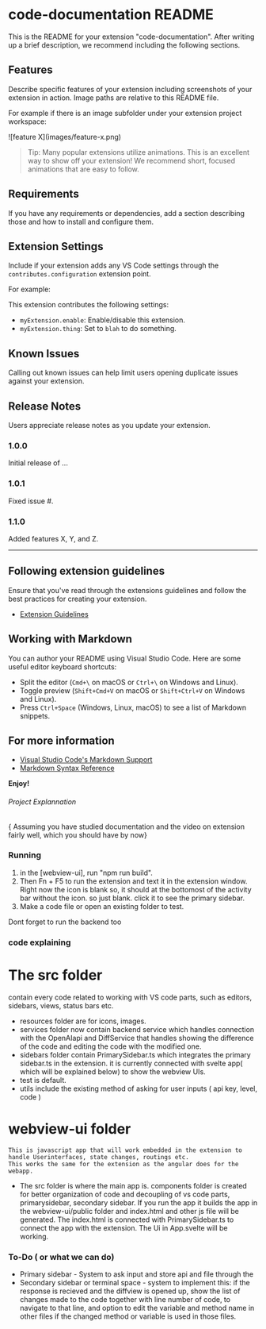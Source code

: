 # code-documentation README

This is the README for your extension "code-documentation". After writing up a brief description, we recommend including the following sections.

## Features

Describe specific features of your extension including screenshots of your extension in action. Image paths are relative to this README file.

For example if there is an image subfolder under your extension project workspace:

\!\[feature X\]\(images/feature-x.png\)

> Tip: Many popular extensions utilize animations. This is an excellent way to show off your extension! We recommend short, focused animations that are easy to follow.

## Requirements

If you have any requirements or dependencies, add a section describing those and how to install and configure them.

## Extension Settings

Include if your extension adds any VS Code settings through the `contributes.configuration` extension point.

For example:

This extension contributes the following settings:

* `myExtension.enable`: Enable/disable this extension.
* `myExtension.thing`: Set to `blah` to do something.

## Known Issues

Calling out known issues can help limit users opening duplicate issues against your extension.

## Release Notes

Users appreciate release notes as you update your extension.

### 1.0.0

Initial release of ...

### 1.0.1

Fixed issue #.

### 1.1.0

Added features X, Y, and Z.

---

## Following extension guidelines

Ensure that you've read through the extensions guidelines and follow the best practices for creating your extension.

* [Extension Guidelines](https://code.visualstudio.com/api/references/extension-guidelines)

## Working with Markdown

You can author your README using Visual Studio Code. Here are some useful editor keyboard shortcuts:

* Split the editor (`Cmd+\` on macOS or `Ctrl+\` on Windows and Linux).
* Toggle preview (`Shift+Cmd+V` on macOS or `Shift+Ctrl+V` on Windows and Linux).
* Press `Ctrl+Space` (Windows, Linux, macOS) to see a list of Markdown snippets.

## For more information

* [Visual Studio Code's Markdown Support](http://code.visualstudio.com/docs/languages/markdown)
* [Markdown Syntax Reference](https://help.github.com/articles/markdown-basics/)

**Enjoy!**





###### Project Explannation
{ Assuming you have studied documentation and the video on extension fairly well, which you should have by now}

### Running

1. in the [webview-ui], run "npm run build". 
2. Then Fn + F5 to run the extension and text it in the extension window. Right now the icon is blank so, it should at the bottomost of the activity bar without the icon. so just blank. click it to see the primary sidebar.
3. Make a code file or open an existing folder to test.


Dont forget to run the backend too


### code explaining 

# The src folder 

 contain every code related to working with VS code parts, such as editors, sidebars, views, status bars etc.

* resources folder are for icons, images.
* services folder now contain backend service which handles connection with the OpenAIapi and DiffService that handles showing the difference of the code and editing the code with the modified one.
* sidebars folder contain PrimarySidebar.ts which integrates the primary sidebar.ts in the extension.
    it is currently connected with svelte app( which will be explained below) to show the webview UIs.
* test is default.
* utils include the existing method of asking for user inputs ( api key, level, code )

# webview-ui folder

    This is javascript app that will work embedded in the extension to handle Userinterfaces, state changes, routings etc. 
    This works the same for the extension as the angular does for the webapp.

* The src folder is where the main app is. components folder is created for better organization of code and decoupling of vs code    parts, primarysidebar, secondary sidebar.
If you run the app it builds the app in the webview-ui/public folder and index.html and other js file will be generated. The index.html is connected with PrimarySidebar.ts to connect the app with the extension. The Ui in App.svelte will be working.


### To-Do ( or what we can do)

* Primary sidebar - System to ask input and store api and file through the 
* Secondary sidebar or terminal space - system to implement this: if the response is recieved and the diffview is opened up, show the list of changes made to the code together with line number of code, to navigate to that line, and option to edit the variable and method name in other files if the changed method or variable is used in those files.


